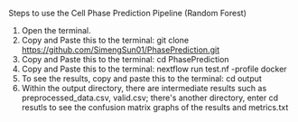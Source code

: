 Steps to use the Cell Phase Prediction Pipeline (Random Forest)
1. Open the terminal.
2. Copy and Paste this to the terminal: git clone https://github.com/SimengSun01/PhasePrediction.git
3. Copy and Paste this to the terminal: cd PhasePrediction
4. Copy and Paste this to the terminal: nextflow run test.nf -profile docker
5. To see the results, copy and paste this to the terminal: cd output
6. Within the output directory, there are intermediate results such as preprocessed_data.csv, valid.csv; there's another directory, enter cd resutls to see the confusion matrix graphs of the results and metrics.txt
    
